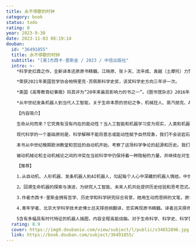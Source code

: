 ```yaml
---
title: 永不停歇的时钟
category: book
status: todo
rating: 0
year: 2023-9-30
date: 2023-11-03 08:19:14
douban:
  id: "36491855"
  title: 永不停歇的时钟
  subtitle: "[美]杰西卡·里斯金 / 2023 / 中信出版社"
  intro: >-
    *科学史扛鼎之作，全新译本还原原书精髓。江晓原、张卜天、沈辛成、袁越（土摩托）力赞阅读

    *荣获2021年美国哲学协会帕特里克·苏佩斯科学史奖，该奖科学史方向三年评一次。

    *美国《高等教育纪事报》将其评为“20年来最具影响力的书之一”。《图书馆杂志》2016年畅销书名单，亚马逊2016年三、四月销售榜首。

    *从中世纪发条机器人到当代人工智能，关于生命本质的世纪之争，机械狂人、蒸汽朋克、AI探索者们的宝藏之书

    【内容简介】

    生命从何而来？它究竟有没有内在的能动性？当人工智能和机器学习变为现实，人类和机器的边界又在哪里？

    现代科学的一个基础原则是，科学解释不能将意志或能动性赋予自然现象，我们不会说岩石掉落是因为要寻找地心，水蒸气上升是因为要靠近天空。自17世纪中期机械论作为现代科学的核心范式以来，整个世界被视为一台机器，禁用能动性的原则也扩展至对生命现象的解释。然而，这一原则伴随着两种相互竞争的生命模型，引发了一场持续四个世纪的争论：生命究竟是由外力驱动的被动的钟表，还是主动的、永不停歇的时钟。

    本书从中世纪晚期欧洲教堂和宫廷的自动机开始，考察了这场科学争论的起源和历史。我们将一路看到飞翔的机械天使、会排便的机械鸭、会“编程”写字的机械小男孩、会下棋的机器“土耳其人”，以及弗兰肯斯坦的怪物的诞生等，能工巧匠和科学家们试图从各种荒诞的人造机器中寻找生命的能动性产生于何处。同时，以被动机械论为代表的笛卡儿和以主动机械论为代表的莱布尼茨，都赢得了各自的追随者，这不仅影响了拉马克、达尔文、魏斯曼、道金斯等各时代中人，还推动了进化论、控制论、有机论、认知科学、人工智能等领域的研究和发展，在社会文化环境的联动下，一幅气势磅礴、方兴未艾的现代科学图景铺展开来。

    被动机械论和主动机械论之间的冲突在当前科学中仍保持着一种隐秘的力量，并继续在对生命本质的探索中发挥作用。里斯金通过这段历史的回顾，证明了历史理解对于科学思考的重要性。了解现代科学的历史，不仅可以重启之前被摒弃的思考方式，还为我们认知当下、想象未来提供更多可能性。

    【推荐】

    1.从自动机、人形机器、发条机器人到AI机器人，勾起每个人心中深藏的机器人情结。中世纪教堂的机械天使，宫廷花园的自动机喷泉，雅凯-德罗兹的初代“编程”写字小男孩儿，沃康松的长笛手、肯佩伦的土耳其下棋机器人……几百年来风靡于世的机器人，其精湛的技艺、奇巧的造型和功用，曾让欧洲宫廷贵族和普通人都着迷发狂，即使今人看到也仍叹为观止。

    2。回溯生命机器的探索与演进，为研究人工智能、未来人机共处提供历史经验和思考范式。围绕机械论与能动性问题，对几个世纪以来的生命本质探索史进行了细致梳理，这不仅会颠覆我们对现代科学建构的固有认知，还将成为我们理解当下生命科学、认知科学、人工智能、机器人学等前沿问题的思考利器。

    3.作者杰西卡·里斯金拥有哲学、历史学和科学研究综合背景，她用生动而思辨的文笔，原创性地将一手资料、学界往来通信和文献档案熔融一炉，顺着生命本源问题的脉络，展开这场“长达四个世纪的争论”。用历史的方式反思科学，不仅会拓展现代科学的发展图景，也将革新原有的思考方式。

    4.青年学者、北京大学科学技术史博士吕天择担纲翻译，忠实再现原书精髓。译者吕天择师从吴国盛，专门研究中世纪以来的技术革命和钟表宇宙观，翻译严谨扎实，并经过反复校正，为读者带来高质量输出的全新翻译。

    5含有多幅具有时代特征的机器人插图，内容全程高能烧脑。对于生命科学、科学史、科学哲学、认知科学、机器人学以及交叉学科领域的读者和研究者来说，它的内容足够条理和富有洞见。对于普通读者来说，切入方式开门见山，叙事生动流畅，门外汉也可尽情领略妙趣横生的故事和科学探索的魅力。
  rating: 8.9
  cover: https://img9.doubanio.com/view/subject/l/public/s34652896.jpg
  link: https://book.douban.com/subject/36491855/
---
```



